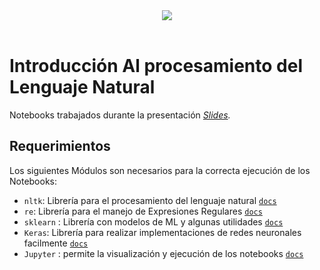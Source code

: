 <div align="center">
  <a href="https://pypereira.co/"><img src="https://pypereira.co/static/img/python-pereira.svg" style="{width: 50%}"></a><br><br>
</div>

# Introducción Al procesamiento del Lenguaje Natural
Notebooks trabajados durante la presentación 
*[Slides](http://slides.com/germangrandas/deck-1/fullscreen).*


## Requerimientos

Los siguientes Módulos son necesarios para la correcta ejecución de los Notebooks:
- `nltk`: Librería para el procesamiento del lenguaje natural [`docs`](https://www.nltk.org/)
- `re`: Librería para el manejo de Expresiones Regulares [`docs`](https://docs.python.org/2/library/re.html)
- `sklearn` : Librería con modelos de ML y algunas utilidades [`docs`](http://scikit-learn.org/)
- `Keras`: Librería para realizar implementaciones de redes neuronales facilmente  [`docs`](https://keras.io)
- `Jupyter` : permite la visualización y ejecución de los notebooks [`docs`](http://jupyter.readthedocs.io/en/latest/)